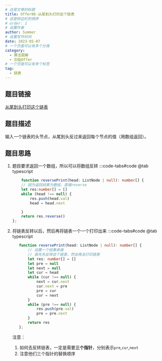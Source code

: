 ```yaml
---
# 这是文章的标题
title: Offer06-从尾到头打印这个链表
# 这是侧边栏的顺序
# order: 1
# 设置作者
author: Summer
# 设置写作时间
date: 2023-05-07
# 一个页面可以有多个分类
category:
  - 算法题解
  - 剑指Offer
# 一个页面可以有多个标签
tag:
  - 链表
---
```


## 题目链接

[从尾到头打印这个链表](https://leetcode.cn/problems/cong-wei-dao-tou-da-yin-lian-biao-lcof/)

## 题目描述

输入一个链表的头节点，从尾到头反过来返回每个节点的值（用数组返回）。

## 题目思路

1.  题目要求返回一个数组，所以可以将数组反转
    :::code-tabs#code
    @tab typescript

    ```typescript
        function reversePrint(head: ListNode | null): number[] {
        // 因为返回结果为数组，直接reverse
        let res:number[] = []
        while (head !== null) {
            res.push(head.val)
            head = head.next

        }
        return res.reverse()
    };
    ```

2.   将链表反转以后，然后再将链表一个一个打印出来
     :::code-tabs#code
     @tab typescript
     ```typescript
        function reversePrint(head: ListNode | null): number[] {
            // 设置一个结果承接
            // 首先先反转这个链表，然会再去打印链表
            let res: number[] = []
            let pre = null
            let next = null
            let cur = head
            while (cur !== null) {
                next = cur.next
                cur.next = pre
                pre = cur
                cur = next
            }
            while (pre !== null) {
                res.push(pre.val)
                pre = pre.next
            }
            return res
        };
     ``` 
     注意：
     1. 如何去反转链表，一定是需要**三个指针**，分别表示`pre`,`cur`,`next`
     2. 注意他们三个指针的替换顺序
